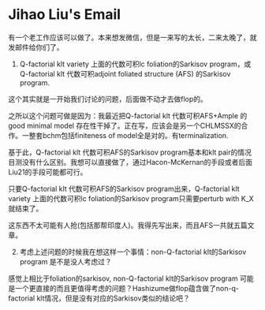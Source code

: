 # Jihao Liu's Email

有一个老工作应该可以做了。本来想发微信，但是一来写的太长，二来太晚了，就发邮件给你们了。



1. Q-factorial klt variety 上面的代数可积lc foliation的Sarkisov program，或 Q-factorial klt 代数可积adjoint foliated structure (AFS) 的Sarkisov program.



这个其实就是一开始我们讨论的问题，后面做不动才去做flop的。



之所以这个问题可做是因为：我最近把Q-factorial klt 代数可积AFS+Ample 的good minimal model 存在性干掉了。正在写，应该会是另一个CHLMSSX的合作。一整套bchm包括finiteness of model全是对的。有terminalization.



基于此，Q-factorial klt 代数可积AFS的Sarkisov program基本和klt pair的情况目测没有什么区别。我想可以直接做了，通过Hacon-McKernan的手段或者后面Liu21的手段可能都可行。



只要Q-factorial klt 代数可积AFS的Sarkisov program出来，Q-factorial klt variety 上面的代数可积lc foliation的Sarkisov program只需要perturb with K_X 就结束了。



这东西不太可能有人抢(包括那帮印度人)。我得先写出来，而且AFS一共就五篇文章。





2. 考虑上述问题的时候我在想这样一个事情：non-Q-factorial klt的Sarkisov program 是不是没人考虑过？



感觉上相比于foliation的sarkisov, non-Q-factorial klt的Sarkisov program 可能是一个更直接的而且更值得考虑的问题？Hashizume做flop蕴含做了non-q-factorial klt情况，但是没有对应的Sarkisov类似的结论吧？

